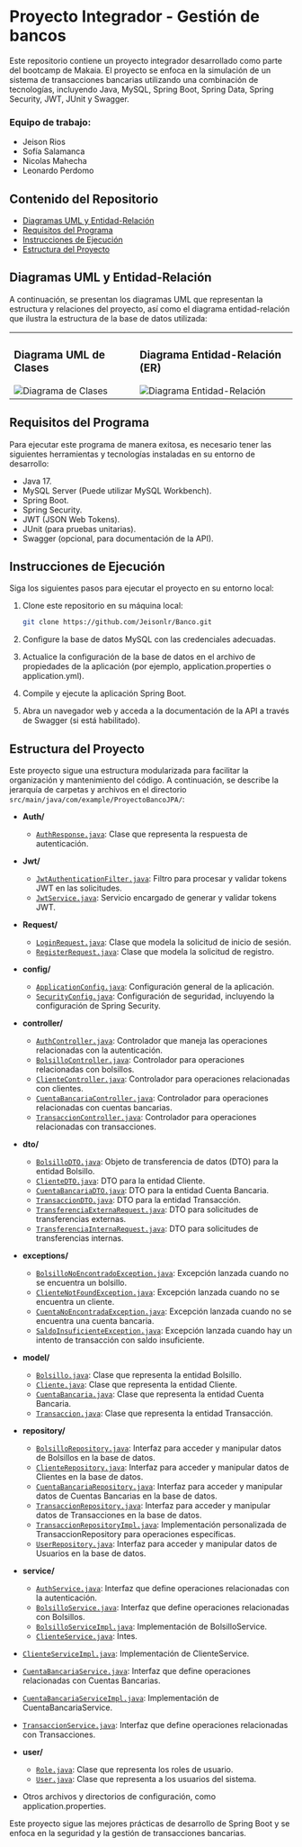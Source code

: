 # Proyecto Integrador - Gestión de bancos

Este repositorio contiene un proyecto integrador desarrollado como parte del bootcamp de Makaia. El proyecto se enfoca en la simulación de un sistema de transacciones bancarias utilizando una combinación de tecnologías, incluyendo Java, MySQL, Spring Boot, Spring Data, Spring Security, JWT, JUnit y Swagger.

### Equipo de trabajo:
* Jeison Rios
* Sofía Salamanca
* Nicolas Mahecha
* Leonardo Perdomo

## Contenido del Repositorio

- [Diagramas UML y Entidad-Relación](#diagramas-uml-y-entidad-relación)
- [Requisitos del Programa](#requisitos-del-programa)
- [Instrucciones de Ejecución](#instrucciones-de-ejecución)
- [Estructura del Proyecto](#estructura-del-proyecto)

## Diagramas UML y Entidad-Relación

A continuación, se presentan los diagramas UML que representan la estructura y relaciones del proyecto, así como el diagrama entidad-relación que ilustra la estructura de la base de datos utilizada:

<table>
  <tr>
    <td>
      <h3>Diagrama UML de Clases</h3>
      <img src="https://github.com/Jeisonlr/Banco/assets/74073693/205efaf0-c10c-458f-b586-e65f82e06e78" alt="Diagrama de Clases">
    </td>
    <td>
      <h3>Diagrama Entidad-Relación (ER)</h3>
      <img src="https://github.com/Jeisonlr/Banco/assets/74073693/f90fa8c6-9ae5-48c5-abb0-3bb5cb5830bf" alt="Diagrama Entidad-Relación">
    </td>
  </tr>
</table>

## Requisitos del Programa
Para ejecutar este programa de manera exitosa, es necesario tener las siguientes herramientas y tecnologías instaladas en su entorno de desarrollo:

- Java 17.
- MySQL Server (Puede utilizar MySQL Workbench).
- Spring Boot.
- Spring Security.
- JWT (JSON Web Tokens).
- JUnit (para pruebas unitarias).
- Swagger (opcional, para documentación de la API).

## Instrucciones de Ejecución

Siga los siguientes pasos para ejecutar el proyecto en su entorno local:

1. Clone este repositorio en su máquina local:

   ```bash
   git clone https://github.com/Jeisonlr/Banco.git
   
2. Configure la base de datos MySQL con las credenciales adecuadas.

3. Actualice la configuración de la base de datos en el archivo de propiedades de la aplicación (por ejemplo, application.properties o application.yml).

4. Compile y ejecute la aplicación Spring Boot.

5. Abra un navegador web y acceda a la documentación de la API a través de Swagger (si está habilitado).

## Estructura del Proyecto

Este proyecto sigue una estructura modularizada para facilitar la organización y mantenimiento del código. A continuación, se describe la jerarquía de carpetas y archivos en el directorio `src/main/java/com/example/ProyectoBancoJPA/`:

- **Auth/**
  - [`AuthResponse.java`](src/main/java/com/example/ProyectoBancoJPA/Auth/AuthResponse.java): Clase que representa la respuesta de autenticación.

- **Jwt/**
  - [`JwtAuthenticationFilter.java`](src/main/java/com/example/ProyectoBancoJPA/Jwt/JwtAuthenticationFilter.java): Filtro para procesar y validar tokens JWT en las solicitudes.
  - [`JwtService.java`](src/main/java/com/example/ProyectoBancoJPA/Jwt/JwtService.java): Servicio encargado de generar y validar tokens JWT.

- **Request/**
  - [`LoginRequest.java`](src/main/java/com/example/ProyectoBancoJPA/Request/LoginRequest.java): Clase que modela la solicitud de inicio de sesión.
  - [`RegisterRequest.java`](src/main/java/com/example/ProyectoBancoJPA/Request/RegisterRequest.java): Clase que modela la solicitud de registro.

- **config/**
  - [`ApplicationConfig.java`](src/main/java/com/example/ProyectoBancoJPA/config/ApplicationConfig.java): Configuración general de la aplicación.
  - [`SecurityConfig.java`](src/main/java/com/example/ProyectoBancoJPA/config/SecurityConfig.java): Configuración de seguridad, incluyendo la configuración de Spring Security.

- **controller/**
  - [`AuthController.java`](src/main/java/com/example/ProyectoBancoJPA/controller/AuthController.java): Controlador que maneja las operaciones relacionadas con la autenticación.
  - [`BolsilloController.java`](src/main/java/com/example/ProyectoBancoJPA/controller/BolsilloController.java): Controlador para operaciones relacionadas con bolsillos.
  - [`ClienteController.java`](src/main/java/com/example/ProyectoBancoJPA/controller/ClienteController.java): Controlador para operaciones relacionadas con clientes.
  - [`CuentaBancariaController.java`](src/main/java/com/example/ProyectoBancoJPA/controller/CuentaBancariaController.java): Controlador para operaciones relacionadas con cuentas bancarias.
  - [`TransaccionController.java`](src/main/java/com/example/ProyectoBancoJPA/controller/TransaccionController.java): Controlador para operaciones relacionadas con transacciones.

- **dto/**
  - [`BolsilloDTO.java`](src/main/java/com/example/ProyectoBancoJPA/dto/BolsilloDTO.java): Objeto de transferencia de datos (DTO) para la entidad Bolsillo.
  - [`ClienteDTO.java`](src/main/java/com/example/ProyectoBancoJPA/dto/ClienteDTO.java): DTO para la entidad Cliente.
  - [`CuentaBancariaDTO.java`](src/main/java/com/example/ProyectoBancoJPA/dto/CuentaBancariaDTO.java): DTO para la entidad Cuenta Bancaria.
  - [`TransaccionDTO.java`](src/main/java/com/example/ProyectoBancoJPA/dto/TransaccionDTO.java): DTO para la entidad Transacción.
  - [`TransferenciaExternaRequest.java`](src/main/java/com/example/ProyectoBancoJPA/dto/TransferenciaExternaRequest.java): DTO para solicitudes de transferencias externas.
  - [`TransferenciaInternaRequest.java`](src/main/java/com/example/ProyectoBancoJPA/dto/TransferenciaInternaRequest.java): DTO para solicitudes de transferencias internas.

- **exceptions/**
  - [`BolsilloNoEncontradoException.java`](src/main/java/com/example/ProyectoBancoJPA/exceptions/BolsilloNoEncontradoException.java): Excepción lanzada cuando no se encuentra un bolsillo.
  - [`ClienteNotFoundException.java`](src/main/java/com/example/ProyectoBancoJPA/exceptions/ClienteNotFoundException.java): Excepción lanzada cuando no se encuentra un cliente.
  - [`CuentaNoEncontradaException.java`](src/main/java/com/example/ProyectoBancoJPA/exceptions/CuentaNoEncontradaException.java): Excepción lanzada cuando no se encuentra una cuenta bancaria.
  - [`SaldoInsuficienteException.java`](src/main/java/com/example/ProyectoBancoJPA/exceptions/SaldoInsuficienteException.java): Excepción lanzada cuando hay un intento de transacción con saldo insuficiente.

- **model/**
  - [`Bolsillo.java`](src/main/java/com/example/ProyectoBancoJPA/model/Bolsillo.java): Clase que representa la entidad Bolsillo.
  - [`Cliente.java`](src/main/java/com/example/ProyectoBancoJPA/model/Cliente.java): Clase que representa la entidad Cliente.
  - [`CuentaBancaria.java`](src/main/java/com/example/ProyectoBancoJPA/model/CuentaBancaria.java): Clase que representa la entidad Cuenta Bancaria.
  - [`Transaccion.java`](src/main/java/com/example/ProyectoBancoJPA/model/Transaccion.java): Clase que representa la entidad Transacción.

- **repository/**
  - [`BolsilloRepository.java`](src/main/java/com/example/ProyectoBancoJPA/repository/BolsilloRepository.java): Interfaz para acceder y manipular datos de Bolsillos en la base de datos.
  - [`ClienteRepository.java`](src/main/java/com/example/ProyectoBancoJPA/repository/ClienteRepository.java): Interfaz para acceder y manipular datos de Clientes en la base de datos.
  - [`CuentaBancariaRepository.java`](src/main/java/com/example/ProyectoBancoJPA/repository/CuentaBancariaRepository.java): Interfaz para acceder y manipular datos de Cuentas Bancarias en la base de datos.
  - [`TransaccionRepository.java`](src/main/java/com/example/ProyectoBancoJPA/repository/TransaccionRepository.java): Interfaz para acceder y manipular datos de Transacciones en la base de datos.
  - [`TransaccionRepositoryImpl.java`](src/main/java/com/example/ProyectoBancoJPA/repository/TransaccionRepositoryImpl.java): Implementación personalizada de TransaccionRepository para operaciones específicas.
  - [`UserRepository.java`](src/main/java/com/example/ProyectoBancoJPA/repository/UserRepository.java): Interfaz para acceder y manipular datos de Usuarios en la base de datos.

- **service/**
  - [`AuthService.java`](src/main/java/com/example/ProyectoBancoJPA/service/AuthService.java): Interfaz que define operaciones relacionadas con la autenticación.
  - [`BolsilloService.java`](src/main/java/com/example/ProyectoBancoJPA/service/BolsilloService.java): Interfaz que define operaciones relacionadas con Bolsillos.
  - [`BolsilloServiceImpl.java`](src/main/java/com/example/ProyectoBancoJPA/service/BolsilloServiceImpl.java): Implementación de BolsilloService.
  - [`ClienteService.java`](src/main/java/com/example/ProyectoBancoJPA/service/ClienteService.java): Intes.
- [`ClienteServiceImpl.java`](src/main/java/com/example/ProyectoBancoJPA/service/ClienteServiceImpl.java): Implementación de ClienteService.
- [`CuentaBancariaService.java`](src/main/java/com/example/ProyectoBancoJPA/service/CuentaBancariaService.java): Interfaz que define operaciones relacionadas con Cuentas Bancarias.
- [`CuentaBancariaServiceImpl.java`](src/main/java/com/example/ProyectoBancoJPA/service/CuentaBancariaServiceImpl.java): Implementación de CuentaBancariaService.
- [`TransaccionService.java`](src/main/java/com/example/ProyectoBancoJPA/service/TransaccionService.java): Interfaz que define operaciones relacionadas con Transacciones.

- **user/**
  - [`Role.java`](src/main/java/com/example/ProyectoBancoJPA/user/Role.java): Clase que representa los roles de usuario.
  - [`User.java`](src/main/java/com/example/ProyectoBancoJPA/user/User.java): Clase que representa a los usuarios del sistema.

* Otros archivos y directorios de configuración, como application.properties.

Este proyecto sigue las mejores prácticas de desarrollo de Spring Boot y se enfoca en la seguridad y la gestión de transacciones bancarias. 




